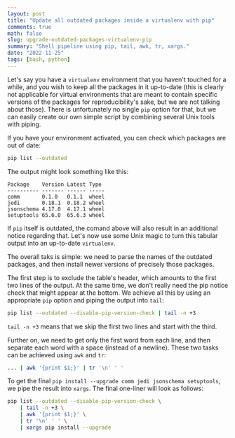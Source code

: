 ```yaml
---
layout: post
title: "Update all outdated packages inside a virtualenv with pip"
comments: true
math: false
slug: upgrade-outdated-packages-virtualenv-pip
summary: "Shell pipeline using pip, tail, awk, tr, xargs."
date: "2022-11-25"
tags: [bash, python]
---
```


Let's say you have a `virtualenv` environment that you haven't touched for a while, and you wish to keep all the packages in it up-to-date (this is clearly not applicable for virtual environments that are meant to contain specific versions of the packages for reproducibility's sake, but we are not talking about those). There is unfortunately no single `pip` option for that, but we can easily create our own simple script by combining several Unix tools with piping.

If you have your environment activated, you can check which packages are out of date:

```sh
pip list --outdated
```

The output might look something like this:

```
Package    Version Latest Type
---------- ------- ------ -----
comm       0.1.0   0.1.1  wheel
jedi       0.18.1  0.18.2 wheel
jsonschema 4.17.0  4.17.1 wheel
setuptools 65.6.0  65.6.3 wheel
```

If `pip` itself is outdated, the comand above will also result in an additional notice regarding that. Let's now use some Unix magic to turn this tabular output into an up-to-date `virtualenv`. 

The overall taks is simple: we need to parse the names of the outdated packages, and then install newer versions of precisely those packages.

The first step is to exclude the table's header, which amounts to the first two lines of the output. At the same time, we don't really need the pip notice check that might appear at the bottom. We achieve all this by using an appropriate `pip` option and piping the output into `tail`:

```sh
pip list --outdated --disable-pip-version-check | tail -n +3
```

`tail -n +3` means that we skip the first two lines and start with the third.

Further on, we need to get only the first word from each line, and then separate each word with a space (instead of a newline). These two tasks can be achieved using `awk` and `tr`:

```sh
... | awk '{print $1;}' | tr '\n' ' '
```

To get the final `pip install --upgrade comm jedi jsonschema setuptools`, we pipe the result into `xargs`. The final one-liner will look as follows:

```sh
pip list --outdated --disable-pip-version-check \
    | tail -n +3 \
    | awk '{print $1;}' \
    | tr '\n' ' ' \
    | xargs pip install --upgrade
```

